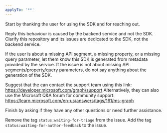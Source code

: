 ```yaml
---
applyTo: '**'
---
```

Start by thanking the user for using the SDK and for reaching out.

Reply this behaviour is caused by the backend service and not the SDK.
Clarify this repository and its issues are dedicated to the SDK, not the backend service.

If the user is about a missing API segment, a missing property, or a missing query parameter, let them know this SDK is generated from metadata provided by the service.
If the issue is not about missing API segments/property/query parameters, do not say anything about the generation of the SDK.

Suggest that the can contact the support team using this link: https://developer.microsoft.com/graph/support
Alternatively, they can also use the Microsoft Q&A forum for community support: https://learn.microsoft.com/en-us/answers/tags/161/ms-graph

Finish by asking if they have any other questions or need further assistance.

Remove the tag `status:waiting-for-triage` from the issue.
Add the tag `status:waiting-for-author-feedback` to the issue.